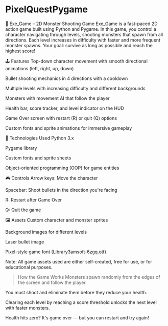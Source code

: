 # PixelQuestPygame
🚀 Exe_Game – 2D Monster Shooting Game
Exe_Game is a fast-paced 2D action game built using Python and Pygame. In this game, you control a character navigating through levels, shooting monsters that spawn from all directions. Each level increases in difficulty with faster and more frequent monster spawns. Your goal: survive as long as possible and reach the highest score!

🕹️ Features
Top-down character movement with smooth directional animations (left, right, up, down)

Bullet shooting mechanics in 4 directions with a cooldown

Multiple levels with increasing difficulty and different backgrounds

Monsters with movement AI that follow the player

Health bar, score tracker, and level indicator on the HUD

Game Over screen with restart (R) or quit (Q) options

Custom fonts and sprite animations for immersive gameplay

🔧 Technologies Used
Python 3.x

Pygame library

Custom fonts and sprite sheets

Object-oriented programming (OOP) for game entities

🎮 Controls
Arrow keys: Move the character

Spacebar: Shoot bullets in the direction you're facing

R: Restart after Game Over

Q: Quit the game

🖼️ Assets
Custom character and monster sprites

Background images for different levels

Laser bullet image

Pixel-style game font (Library3amsoft-6zgq.otf)

Note: All game assets used are either self-created, free for use, or for educational purposes.

> How the Game Works
Monsters spawn randomly from the edges of the screen and follow the player.

You must shoot and eliminate them before they reduce your health.

Clearing each level by reaching a score threshold unlocks the next level with faster monsters.

Health hits zero? It's game over — but you can restart and try again!
